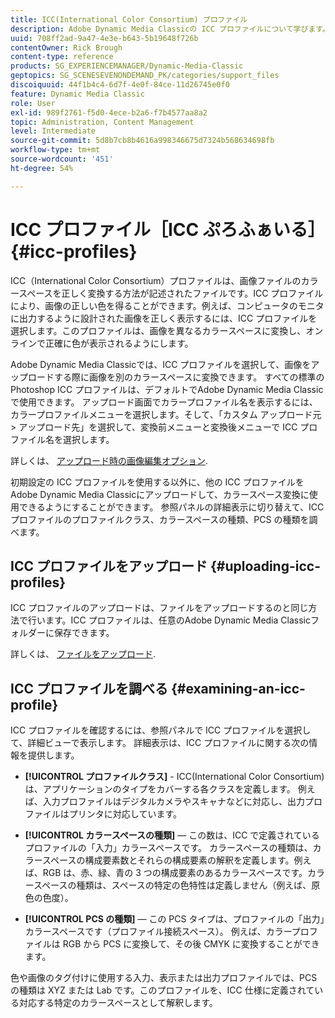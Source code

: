 ```yaml
---
title: ICC(International Color Consortium) プロファイル
description: Adobe Dynamic Media Classicの ICC プロファイルについて学びます。
uuid: 708ff2ad-9a47-4e3e-b643-5b19648f726b
contentOwner: Rick Brough
content-type: reference
products: SG_EXPERIENCEMANAGER/Dynamic-Media-Classic
geptopics: SG_SCENESEVENONDEMAND_PK/categories/support_files
discoiquuid: 44f1b4c4-6d7f-4e0f-84ce-11d26745e0f0
feature: Dynamic Media Classic
role: User
exl-id: 989f2761-f5d0-4ece-b2a6-f7b4577aa8a2
topic: Administration, Content Management
level: Intermediate
source-git-commit: 5d8b7cb8b4616a998346675d7324b568634698fb
workflow-type: tm+mt
source-wordcount: '451'
ht-degree: 54%

---
```


# ICC プロファイル［ICC ぷろふぁいる］{#icc-profiles}

ICC（International Color Consortium）プロファイルは、画像ファイルのカラースペースを正しく変換する方法が記述されたファイルです。ICC プロファイルにより、画像の正しい色を得ることができます。例えば、コンピュータのモニタに出力するように設計された画像を正しく表示するには、ICC プロファイルを選択します。このプロファイルは、画像を異なるカラースペースに変換し、オンラインで正確に色が表示されるようにします。

Adobe Dynamic Media Classicでは、ICC プロファイルを選択して、画像をアップロードする際に画像を別のカラースペースに変換できます。 すべての標準のPhotoshop ICC プロファイルは、デフォルトでAdobe Dynamic Media Classicで使用できます。 アップロード画面でカラープロファイル名を表示するには、カラープロファイルメニューを選択します。そして、「カスタム アップロード元 > アップロード先」を選択して、変換前メニューと変換後メニューで ICC プロファイル名を選択します。

詳しくは、 [アップロード時の画像編集オプション](image-editing-options-upload.md#image-editing-options-at-upload).

初期設定の ICC プロファイルを使用する以外に、他の ICC プロファイルをAdobe Dynamic Media Classicにアップロードして、カラースペース変換に使用できるようにすることができます。 参照パネルの詳細表示に切り替えて、ICC プロファイルのプロファイルクラス、カラースペースの種類、PCS の種類を調べます。

## ICC プロファイルをアップロード {#uploading-icc-profiles}

ICC プロファイルのアップロードは、ファイルをアップロードするのと同じ方法で行います。ICC プロファイルは、任意のAdobe Dynamic Media Classicフォルダーに保存できます。

詳しくは、 [ファイルをアップロード](uploading-files.md#uploading_your_files).

## ICC プロファイルを調べる {#examining-an-icc-profile}

ICC プロファイルを確認するには、参照パネルで ICC プロファイルを選択して、詳細ビューで表示します。 詳細表示は、ICC プロファイルに関する次の情報を提供します。

* **[!UICONTROL プロファイルクラス]** - ICC(International Color Consortium) は、アプリケーションのタイプをカバーする各クラスを定義します。 例えば、入力プロファイルはデジタルカメラやスキャナなどに対応し、出力プロファイルはプリンタに対応しています。

* **[!UICONTROL カラースペースの種類]**  — この数は、ICC で定義されているプロファイルの「入力」カラースペースです。 カラースペースの種類は、カラースペースの構成要素数とそれらの構成要素の解釈を定義します。例えば、RGB は、赤、緑、青の 3 つの構成要素のあるカラースペースです。カラースペースの種類は、スペースの特定の色特性は定義しません（例えば、原色の色度）。

* **[!UICONTROL PCS の種類]**  — この PCS タイプは、プロファイルの「出力」カラースペースです（プロファイル接続スペース）。 例えば、カラープロファイルは RGB から PCS に変換して、その後 CMYK に変換することができます。

色や画像のタグ付けに使用する入力、表示または出力プロファイルでは、PCS の種類は XYZ または Lab です。このプロファイルを、ICC 仕様に定義されている対応する特定のカラースペースとして解釈します。
